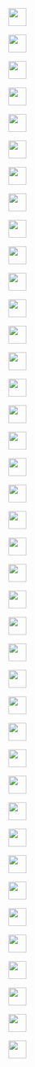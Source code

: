 <img src="https://img.shields.io/badge/HTML5-20232A?style=for-the-badge&logo=html5&logoColor=E34F26" height="35" />&nbsp;&nbsp;

<img src="https://img.shields.io/badge/CSS3-20232A?style=for-the-badge&logo=css3&logoColor=1572B6" height="35"/>&nbsp;

<img src="https://img.shields.io/badge/javascript-20232A.svg?&style=for-the-badge&logo=javascript&logoColor=F7DF1E" height="35"/>&nbsp;

<img src="https://img.shields.io/badge/React-20232A?style=for-the-badge&logo=react&logoColor=61DAFB" height="35"/>&nbsp;

<img src="https://img.shields.io/badge/React_Router-20232A?style=for-the-badge&logo=react-router&logoColor=CA4245" height="35"/>&nbsp;

<img src=" 	https://img.shields.io/badge/Sass-20232A?style=for-the-badge&logo=sass&logoColor=CC6699" height="35"/>&nbsp;

<img src="https://img.shields.io/badge/MUI-20232A?style=for-the-badge&logo=MUI&logoColor=007FFF" height="35"/>&nbsp;

<img src="https://img.shields.io/badge/Bootstrap-20232A?style=for-the-badge&logo=bootstrap&logoColor=7E0AF9" height="35"/>&nbsp;

<img src="https://img.shields.io/badge/Tailwind_CSS-20232A?style=for-the-badge&logo=tailwind-css&logoColor=06B6D4" height="35"/>&nbsp;

<img src="https://img.shields.io/badge/Netlify-20232A?style=for-the-badge&logo=netlify&logoColor=00C7B7" height="35"/>&nbsp;

<img src="https://img.shields.io/badge/Heroku-20232A?style=for-the-badge&logo=heroku&logoColor=430098" height="35"/>&nbsp;

<img src="https://img.shields.io/badge/firebase-20232A.svg?&style=for-the-badge&logo=firebase&logoColor=FFCA28" height="35"/>&nbsp;

<img src="https://img.shields.io/badge/Node.js-43853D?style=for-the-badge&logo=node.js&logoColor=white" height="35"/>&nbsp;

<img src="https://img.shields.io/badge/-MongoDB-4DB33D?style=for-the-badge&logo=mongodb&logoColor=FFFFFF" height="35"/>&nbsp;

<img src="https://img.shields.io/badge/-MySQL-4479A1?style=for-the-badge&logo=mysql&logoColor=FFFFFF" height="35"/>&nbsp;

<img src="https://img.shields.io/badge/-Express-000000?style=for-the-badge&logo=express&logoColor=FFFFFF" height="35"/>&nbsp;

<img src="https://img.shields.io/badge/-Next.js-000000?style=for-the-badge&logo=Next.js&logoColor=FFFFFF" height="35"/>&nbsp;

<img src="https://img.shields.io/badge/-NGINX-009639?style=for-the-badge&logo=NGINX&logoColor=FFFFFF" height="35"/>&nbsp;

<img src="https://img.shields.io/badge/-Docker-2496ED?style=for-the-badge&logo=Docker&logoColor=FFFFFF" height="35"/>&nbsp;

<img src="https://img.shields.io/badge/-TypeScript-3178C6?style=for-the-badge&logo=TypeScript&logoColor=FFFFFF" height="35"/>&nbsp;

<img src="https://img.shields.io/badge/-Git-F05032?style=for-the-badge&logo=Git&logoColor=FFFFFF" height="35"/>&nbsp;

<img src="https://img.shields.io/badge/-Figma-F24E1E?style=for-the-badge&logo=Figma&logoColor=FFFFFF" height="35"/>&nbsp;

<img src="https://img.shields.io/badge/-Postman-FF6C37?style=for-the-badge&logo=Postman&logoColor=FFFFFF" height="35"/>&nbsp;

<img src="https://img.shields.io/badge/-Redux-764ABC?style=for-the-badge&logo=Redux&logoColor=FFFFFF" height="35"/>&nbsp;

<img src="https://img.shields.io/badge/-Webpack-8DD6F9?style=for-the-badge&logo=Webpack&logoColor=FFFFFF" height="35"/>&nbsp;

<img src="https://img.shields.io/badge/-npm-CB3837?style=for-the-badge&logo=npm&logoColor=FFFFFF" height="35"/>&nbsp;

<img src="https://img.shields.io/badge/-Go-00ADD8?style=for-the-badge&logo=Go&logoColor=FFFFFF" height="35"/>&nbsp;

<img src="https://img.shields.io/badge/-Python-3776AB?style=for-the-badge&logo=Python&logoColor=FFFFFF" height="35"/>&nbsp;

<img src="https://img.shields.io/badge/-GraphQL-E10098?style=for-the-badge&logo=GraphQL&logoColor=FFFFFF" height="35"/>&nbsp;

<img src="https://img.shields.io/badge/-ChakraUI-319795?style=for-the-badge&logo=ChakraUI&logoColor=FFFFFF" height="35"/>&nbsp;

<img src="https://img.shields.io/badge/-Chart.js-FF6384?style=for-the-badge&logo=Chart.js&logoColor=FFFFFF" height="35"/>&nbsp;

<img src="https://img.shields.io/badge/-.ENV-ECD53F?style=for-the-badge&logo=.ENV&logoColor=FFFFFF" height="35"/>&nbsp;

<img src="https://img.shields.io/badge/-Git-F05032?style=for-the-badge&logo=Git&logoColor=FFFFFF" height="35"/>&nbsp;

<img src="https://img.shields.io/badge/-JSON-000000?style=for-the-badge&logo=JSON&logoColor=FFFFFF" height="35"/>&nbsp;

<img src="https://img.shields.io/badge/-JSON Web Tokens-000000?style=for-the-badge&logo=JSON Web Tokens&logoColor=FFFFFF" height="35"/>&nbsp;

<img src="https://img.shields.io/badge/-NestJS-E0234E?style=for-the-badge&logo=NestJS&logoColor=FFFFFF" height="35"/>&nbsp;

<img src="https://img.shields.io/badge/-Jest-C21325?style=for-the-badge&logo=Jest&logoColor=FFFFFF" height="35"/>&nbsp;

<img src="https://img.shields.io/badge/-Insomnia-4000BF?style=for-the-badge&logo=Insomnia&logoColor=FFFFFF" height="35"/>&nbsp;

<img src="https://img.shields.io/badge/-Canva-00C4CC?style=for-the-badge&logo=Canva&logoColor=FFFFFF" height="35"/>&nbsp;

<img src="https://img.shields.io/badge/-Git-F05032?style=for-the-badge&logo=Git&logoColor=FFFFFF" height="35"/>&nbsp;
